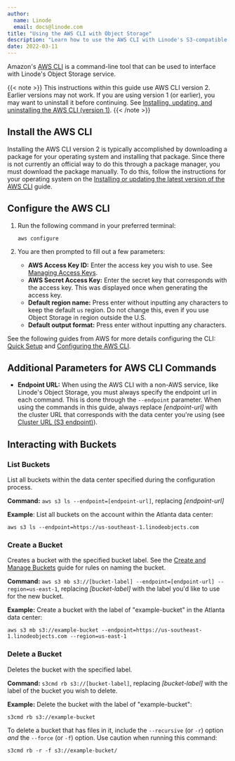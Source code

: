 ```yaml
---
author:
  name: Linode
  email: docs@linode.com
title: "Using the AWS CLI with Object Storage"
description: "Learn how to use the AWS CLI with Linode's S3-compatible Object Storage."
date: 2022-03-11
---
```


Amazon's [AWS CLI](https://docs.aws.amazon.com/cli/latest/userguide/cli-chap-welcome.html) is a command-line tool that can be used to interface with Linode's Object Storage service.

{{< note >}}
This instructions within this guide use AWS CLI version 2. Earlier versions may not work. If you are using version 1 (or earlier), you may want to uninstall it before continuing. See [Installing, updating, and uninstalling the AWS CLI (version 1)](https://docs.aws.amazon.com/cli/v1/userguide/cli-chap-install.html).
{{< /note >}}

## Install the AWS CLI

Installing the AWS CLI version 2 is typically accomplished by downloading a package for your operating system and installing that package. Since there is not currently an official way to do this through a package manager, you must download the package manually. To do this, follow the instructions for your operating system on the [Installing or updating the latest version of the AWS CLI](https://docs.aws.amazon.com/cli/latest/userguide/getting-started-install.html) guide.

## Configure the AWS CLI

1.  Run the following command in your preferred terminal:

        aws configure

1.  You are then prompted to fill out a few parameters:

    - **AWS Access Key ID:** Enter the access key you wish to use. See [Managing Access Keys](/docs/products/storage/object-storage/guides/access-keys/).
    - **AWS Secret Access Key:** Enter the secret key that corresponds with the access key. This was displayed once when generating the access key.
    - **Default region name:** Press enter without inputting any characters to keep the default `us` region. Do not change this, even if you use Object Storage in region outside the U.S.
    - **Default output format:** Press enter without inputting any characters.

See the following guides from AWS for more details configuring the CLI: [Quick Setup](https://docs.aws.amazon.com/cli/latest/userguide/getting-started-quickstart.html) and [Configuring the AWS CLI](https://docs.aws.amazon.com/cli/latest/userguide/cli-chap-configure.html).

## Additional Parameters for AWS CLI Commands

- **Endpoint URL:** When using the AWS CLI with a non-AWS service, like Linode's Object Storage, you must always specify the endpoint url in each command. This is done through the `--endpoint` parameter. When using the commands in this guide, always replace *[endpoint-url]* with the cluster URL that corresponds with the data center you're using (see [Cluster URL (S3 endpoint)](/docs/products/storage/object-storage/guides/urls/#cluster-url-s3-endpoint)).

## Interacting with Buckets

### List Buckets

List all buckets within the data center specified during the configuration process.

**Command:** `aws s3 ls --endpoint=[endpoint-url]`, replacing *[endpoint-url]*

**Example**: List all buckets on the account within the Atlanta data center:

    aws s3 ls --endpoint=https://us-southeast-1.linodeobjects.com

### Create a Bucket

Creates a bucket with the specified bucket label. See the [Create and Manage Buckets](/docs/products/storage/object-storage/guides/manage-buckets/#create-a-bucket) guide for rules on naming the bucket.

**Command:** `aws s3 mb s3://[bucket-label] --endpoint=[endpoint-url] --region=us-east-1`, replacing *[bucket-label]* with the label you'd like to use for the new bucket.

**Example:** Create a bucket with the label of "example-bucket" in the Atlanta data center:

    aws s3 mb s3://example-bucket --endpoint=https://us-southeast-1.linodeobjects.com --region=us-east-1

### Delete a Bucket

Deletes the bucket with the specified label.

**Command:** `s3cmd rb s3://[bucket-label]`, replacing *[bucket-label]* with the label of the bucket you wish to delete.

**Example:** Delete the bucket with the label of "example-bucket":

    s3cmd rb s3://example-bucket

To delete a bucket that has files in it, include the `--recursive` (or `-r`) option *and* the `--force` (or `-f`) option. Use caution when running this command:

    s3cmd rb -r -f s3://example-bucket/